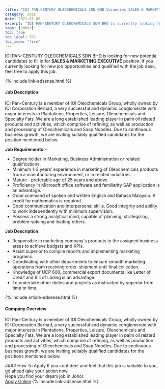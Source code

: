 ```yaml
---
title: "IOI PAN-CENTURY OLEOCHEMICALS SDN BHD Vacancies SALES & MARKETING EXECUTIVE" 
category: Jobs 
date: 2021-01-09 
excerpt: "IOI PAN-CENTURY OLEOCHEMICALS SDN BHD is currently looking for suitable person to fill in the SALES & MARKETING EXECUTIVE which positioned at Johor" 
tags: [Johor] 
toc: true 
toc_label: TOC 
toc_icon: "fire" 
--- 
```


<p>IOI PAN-CENTURY OLEOCHEMICALS SDN BHD is looking for new potential candidates to fill in for <b>SALES & MARKETING EXECUTIVE</b> position. If you currently looking for new job opportunities and qualified with the job desc, feel free to apply this job.
</p>{% include link-adsense.html %} 
<div><div><h4>Job Description</h4></div><div><div><span><div><p>IOI Pan-Century is a member of IOI Oleochemicals Group, wholly owned by IOI Corporation Berhad, a very successful and dynamic conglomerate with major interests in Plantations, Properties, Leisure, Oleochemicals and Specialty Fats.&#160;We are a long established leading player in palm oil related products and activities, which comprise of refining, as well as production and processing of Oleochemicals and Soap Noodles.&#160;Due to continuous business growth, we are inviting suitably qualified candidates for the position mentioned below.</p><p><strong>Job Requirements:-</strong></p><ul><li>Degree holder in Marketing, Business Administration or related qualifications.</li><li>Minimum 1-3 years&#8217; experience in marketing of Oleochemicals products from a manufacturing environment, or in related industries</li><li>Mature - preferable age of 25 years and above.</li><li>Proficiency in Microsoft office software and familiarity SAP application is an advantage.</li><li>Good command of spoken and written English and Bahasa Malaysia. A credit for mathematics is required.</li><li>Good communication and interpersonal skills. Good integrity and ability to work independently with minimum supervision.</li><li>Possess a strong analytical mind, capable of planning, strategizing, problem-solving and leading others.</li></ul><p><strong>Job Description</strong></p><ul><li>Responsible in marketing company's products to the assigned business areas to achieve budgets and KPIs.</li><li>Assist superior to compile reports and implementing marketing programs.</li><li>Coordinating with other departments to ensure smooth marketing operations from receiving order, shipment until final collection.</li><li>Knowledge of UCP 600, commercial export documents like Letter of Credit and Bill of Lading is an advantage.</li><li>To undertake other duties and projects as instructed by superior from time to time.&#160;</li></ul></div></span></div></div></div> 
{% include article-adsense.html %} 
<div><div><h4>Company Overview</h4></div><div><div><span><div><p>IOI Pan-Century is a member of IOI Oleochemicals Group, wholly owned by IOI Corporation Berhad, a very successful and dynamic conglomerate with major interests in Plantations, Properties, Leisure, Oleochemicals and Specialty Fats.&#160;We are a long established leading player in palm oil related products and activities, which comprise of refining, as well as production and processing of Oleochemicals and Soap Noodles.&#160;Due to continuous business growth, we are inviting suitably qualified candidates for the positions mentioned below.</p></div></span></div></div></div> 
#### How To Apply 
If you confident and feel that this job is suitable to you, go ahead take your action now. <br/> 
Hope you find your dream job in Johor. <br/> 
<a href="https://www.jobstreet.com.my/en/job/sales-marketing-executive-4460085?jobId=jobstreet-my-job-4460085&sectionRank=18&token=0~be465a8a-052f-4ac4-81f1-ed5e088f8657&fr=SRP%20View%20In%20New%20Ta" class="btn btn--info" target="_blank" rel="nofollow noopenner">Apply Online</a> 
{% include link-adsense.html %} 